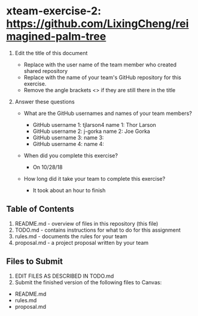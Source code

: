 # xteam-exercise-2: https://github.com/LixingCheng/reimagined-palm-tree

1. Edit the title of this document
   * Replace <UserName> with the user name of the team member who created shared repository
   * Replace <GitHubRepositoryName> with the name of your team's GitHub repository for this exercise.
   * Remove the angle brackets <> if they are still there in the title

2. Answer these questions
   * What are the GitHub usernames and names of your team members?
       * GitHub username 1: tjlarson4  name 1: Thor Larson
       * GitHub username 2: j-gorka    name 2: Joe Gorka
       * GitHub username 3:         name 3: 
       * GitHub username 4:         name 4:
   * When did you complete this exercise? 
       * On 10/28/18
   
   * How long did it take your team to complete this exercise? 
       * It took about an hour to finish

## Table of Contents

1. README.md - overview of files in this repository (this file)
2. TODO.md - contains instructions for what to do for this assignment
3. rules.md - documents the rules for your team
4. proposal.md - a project proposal written by your team

## Files to Submit

1. EDIT FILES AS DESCRIBED IN TODO.md
2. Submit the finished version of the following files to Canvas:

* README.md
* rules.md
* proposal.md
